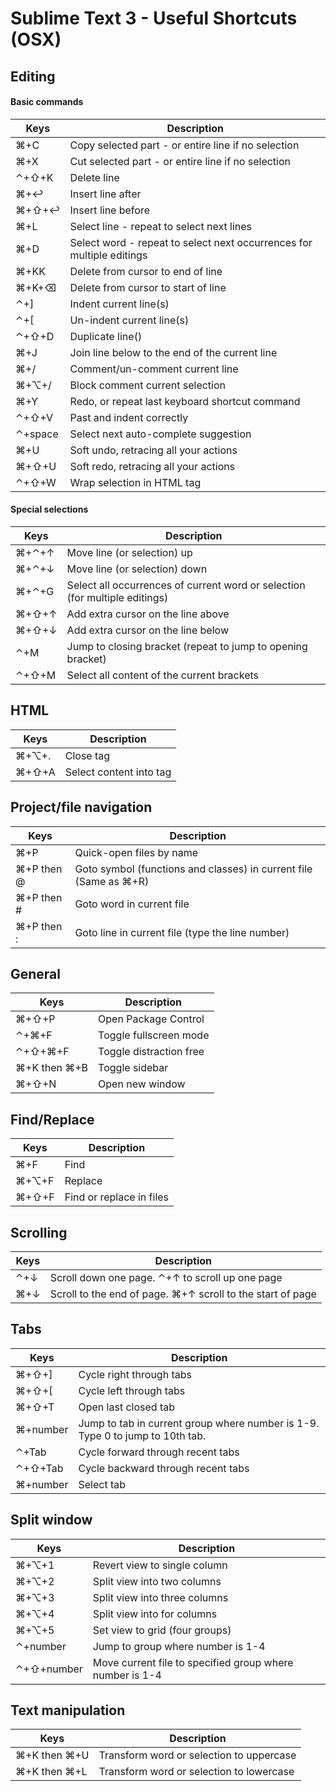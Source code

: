 Sublime Text 3 - Useful Shortcuts (OSX)
=======================================

Editing
-------

#### Basic commands

Keys | Description
---- | -----------
⌘+C | Copy selected part - or entire line if no selection
⌘+X | Cut selected part - or entire line if no selection
⌃+⇧+K | Delete line
⌘+↩ | Insert line after
⌘+⇧+↩ | Insert line before
⌘+L | Select line - repeat to select next lines
⌘+D | Select word - repeat to select next occurrences for multiple editings
⌘+KK | Delete from cursor to end of line
⌘+K+⌫ | Delete from cursor to start of line
⌃+] | Indent current line(s)
⌃+[ | Un-indent current line(s)
⌃+⇧+D | Duplicate line()
⌘+J | Join line below to the end of the current line
⌘+/ | Comment/un-comment current line
⌘+⌥+/ | Block comment current selection
⌘+Y | Redo, or repeat last keyboard shortcut command
⌃+⇧+V | Past and indent correctly
⌃+space | Select next auto-complete suggestion
⌘+U | Soft undo, retracing all your actions
⌘+⇧+U | Soft redo, retracing all your actions
⌃+⇧+W | Wrap selection in HTML tag


#### Special selections

Keys | Description
---- | -----------
⌘+⌃+↑ | Move line (or selection) up
⌘+⌃+↓ | Move line (or selection) down
⌘+⌃+G | Select all occurrences of current word or selection (for multiple editings)
⌘+⇧+↑ | Add extra cursor on the line above
⌘+⇧+↓ | Add extra cursor on the line below
⌃+M | Jump to closing bracket (repeat to jump to opening bracket)
⌃+⇧+M | Select all content of the current brackets


HTML
------------------

Keys | Description
---- | -----------
⌘+⌥+. | Close tag
⌘+⇧+A | Select content into tag


Project/file navigation
------------------

Keys | Description
---- | -----------
⌘+P | Quick-open files by name
⌘+P then @ | Goto symbol (functions and classes) in current file (Same as ⌘+R)
⌘+P then # | Goto word in current file
⌘+P then : | Goto line in current file (type the line number)


General
-------

Keys | Description
---- | -----------
⌘+⇧+P | Open Package Control
⌃+⌘+F | Toggle fullscreen mode
⌃+⇧+⌘+F | Toggle distraction free
⌘+K then ⌘+B | Toggle sidebar
⌘+⇧+N | Open new window


Find/Replace
-------

Keys | Description
---- | -----------
⌘+F | Find
⌘+⌥+F | Replace
⌘+⇧+F | Find or replace in files


Scrolling
-------

Keys | Description
---- | -----------
⌃+↓ | Scroll down one page. ⌃+↑ to scroll up one page 
⌘+↓ | Scroll to the end of page. ⌘+↑ scroll to the start of page


Tabs
-------

Keys | Description
---- | -----------
⌘+⇧+] | Cycle right through tabs
⌘+⇧+[ | Cycle left through tabs
⌘+⇧+T | Open last closed tab
⌘+number | Jump to tab in current group where number is 1-9. Type 0 to jump to 10th tab.
⌃+Tab | Cycle forward through recent tabs
⌃+⇧+Tab | Cycle backward through recent tabs
⌘+number | Select tab


Split window
-------

Keys | Description
---- | -----------
⌘+⌥+1 | Revert view to single column
⌘+⌥+2 | Split view into two columns
⌘+⌥+3 | Split view into three columns
⌘+⌥+4 | Split view into for columns
⌘+⌥+5 | Set view to grid (four groups)
⌃+number | Jump to group where number is 1-4
⌃+⇧+number | Move current file to specified group where number is 1-4


Text manipulation
-------

Keys | Description
---- | -----------
⌘+K then ⌘+U | Transform word or selection to uppercase
⌘+K then ⌘+L | Transform word or selection to lowercase
